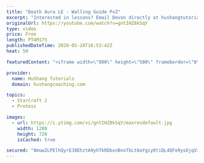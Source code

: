 ```yaml
---
title: "Death Aura LE - Walling Guide PvZ"
excerpt: "Interested in lessons? Email Devon directly at hushangtutorials@outlook.com ------------------------------------------------------------------------------------------------------- Want to support HuShang Tutorials directly? Patreon is a website where you can contribute a monthly donation that will help"
originalUrl: https://youtube.com/watch?v=gntIHZ8kSqY
type: video
price: Free
length: PT4M17S
publishedDateTime: 2020-05-28T16:53:42Z
heat: 50

featuredContent: "<iframe width=\"800\" height=\"500\" frameborder=\"0\" src=\"https://www.youtube.com/embed/gntIHZ8kSqY\" allow=\"accelerometer; autoplay; encrypted-media; gyroscope; picture-in-picture\" allowfullscreen></iframe>"

provider:
  name: HuShang Tutorials
  domain: hushangcoaching.com

topics:
  - StarCraft 2
  - Protoss

images:
  - url: https://i.ytimg.com/vi/gntIHZ8kSqY/maxresdefault.jpg
    width: 1280
    height: 720
    isCached: true

secured: "8muwZLPElhQyrEJ8EhztA9yhTkRDbxnBnoTkLt6aYgiy0tiQL4QFo9ysDjqV3b+oyTVgpzTO+bucTVlhIQGsdb52lwGWlEL2PEBcaiDoRZpFfH02fr+3AqEjhpX9iOjsxOhyUjBMkJ92sILIvxjRk/3ppIx+MjIfOD4SBMNqGsqU+hHBcfWXd91YADSHPTmqsLeGbFeY1OGs/dAw/q6aW+8zsX9aLs62DVUSUL7IEaCx4pVPRB2Qd5ffWkPm6oBBcL1bcvtb3TU3jjOGLbae+UC6Det7PGXW+w7Bs24oj+PGMUn6cks5twOuwnzhZNat/oRDs1NLev1sDTVdOSrPrvX8TuLS55yyouGnz7132aQARpxH0Dm2yvP1zG6lQR8s7WwOMRLxv0uPv3YmxLjC1UdNkR7MrAjd4ZoMoTRH+3U=;TbBkKTuAEiz+9hXyieeZGg=="
---
```



